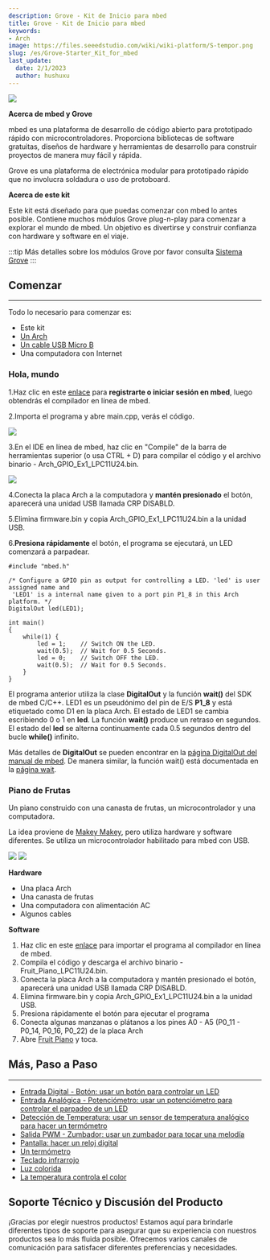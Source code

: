 ```yaml
---
description: Grove - Kit de Inicio para mbed
title: Grove - Kit de Inicio para mbed
keywords:
- Arch
image: https://files.seeedstudio.com/wiki/wiki-platform/S-tempor.png
slug: /es/Grove-Starter_Kit_for_mbed
last_update:
  date: 2/1/2023
  author: hushuxu
---
```


![](https://files.seeedstudio.com/wiki/Grove-Starter_Kit_for_mbed/img/Grove%20Starter%20Kit%20for%20mbed%201.jpg)

**Acerca de mbed y Grove**

mbed es una plataforma de desarrollo de código abierto para prototipado rápido con microcontroladores. Proporciona bibliotecas de software gratuitas, diseños de hardware y herramientas de desarrollo para construir proyectos de manera muy fácil y rápida.

Grove es una plataforma de electrónica modular para prototipado rápido que no involucra soldadura o uso de protoboard.

**Acerca de este kit**

Este kit está diseñado para que puedas comenzar con mbed lo antes posible. Contiene muchos módulos Grove plug-n-play para comenzar a explorar el mundo de mbed. Un objetivo es divertirse y construir confianza con hardware y software en el viaje.

:::tip
    Más detalles sobre los módulos Grove por favor consulta [Sistema Grove](https://wiki.seeedstudio.com/es/Grove_System/)
:::
## Comenzar
---
Todo lo necesario para comenzar es:
- Este kit
- [Un Arch](https://www.seeedstudio.com/Arch-p-1561.html)
- [Un cable USB Micro B](https://www.seeedstudio.com/Micro-USB-Cable-48cm-p-1475.html)
- Una computadora con Internet

### Hola, mundo

1.Haz clic en este [enlace](https://developer.mbed.org/accounts/login/?next=%2Fcompiler%2F#import:https://mbed.org/users/viswesr/code/Arch_GPIO_Ex1;platform:Seeeduino-Arch) para **registrarte o iniciar sesión en mbed**, luego obtendrás el compilador en línea de mbed.

2.Importa el programa y abre main.cpp, verás el código.

![](https://files.seeedstudio.com/wiki/Grove-Starter_Kit_for_mbed/img/Import_arch_gpio_ex1.png)

3.En el IDE en línea de mbed, haz clic en "Compile" de la barra de herramientas superior (o usa CTRL + D) para compilar el código y el archivo binario - Arch_GPIO_Ex1_LPC11U24.bin.

![](https://files.seeedstudio.com/wiki/Grove-Starter_Kit_for_mbed/img/Compile_mbed_program.png)

4.Conecta la placa Arch a la computadora y **mantén presionado** el botón, aparecerá una unidad USB llamada CRP DISABLD.

5.Elimina firmware.bin y copia Arch_GPIO_Ex1_LPC11U24.bin a la unidad USB.

6.**Presiona rápidamente** el botón, el programa se ejecutará, un LED comenzará a parpadear.

```
#include "mbed.h"

/* Configure a GPIO pin as output for controlling a LED. 'led' is user assigned name and
 'LED1' is a internal name given to a port pin P1_8 in this Arch platform. */
DigitalOut led(LED1);

int main()
{
    while(1) {
        led = 1;    // Switch ON the LED.
        wait(0.5);  // Wait for 0.5 Seconds.
        led = 0;    // Switch OFF the LED.
        wait(0.5);  // Wait for 0.5 Seconds.
    }
}
```

El programa anterior utiliza la clase **DigitalOut** y la función **wait()** del SDK de mbed C/C++. LED1 es un pseudónimo del pin de E/S **P1_8** y está etiquetado como D1 en la placa Arch. El estado de LED1 se cambia escribiendo 0 o 1 en **led**. La función **wait()** produce un retraso en segundos. El estado del **led** se alterna continuamente cada 0.5 segundos dentro del bucle **while()** infinito.

Más detalles de **DigitalOut** se pueden encontrar en la [página DigitalOut del manual de mbed](https://developer.mbed.org/handbook/DigitalOut). De manera similar, la función wait() está documentada en la [página wait](https://developer.mbed.org/handbook/Wait).

### Piano de Frutas

Un piano construido con una canasta de frutas, un microcontrolador y una computadora.

La idea proviene de [Makey Makey](http://makeymakey.com/), pero utiliza hardware y software diferentes. Se utiliza un microcontrolador habilitado para mbed con USB.

![](https://files.seeedstudio.com/wiki/Grove-Starter_Kit_for_mbed/img/Piano.png)
![](https://files.seeedstudio.com/wiki/Grove-Starter_Kit_for_mbed/img/Fruit_Piano_Hardware.jpg)

**Hardware**
- Una placa Arch
- Una canasta de frutas
- Una computadora con alimentación AC
- Algunos cables

**Software**
1. Haz clic en este [enlace](https://developer.mbed.org/accounts/login/?next=%2Fcompiler%2F#import:http://mbed.org/teams/Seeed/code/Fruit_Piano;platform:Seeeduino-Arch) para importar el programa al compilador en línea de mbed.
2. Compila el código y descarga el archivo binario - Fruit_Piano_LPC11U24.bin.
3. Conecta la placa Arch a la computadora y mantén presionado el botón, aparecerá una unidad USB llamada CRP DISABLD.
4. Elimina firmware.bin y copia Arch_GPIO_Ex1_LPC11U24.bin a la unidad USB.
5. Presiona rápidamente el botón para ejecutar el programa
6. Conecta algunas manzanas o plátanos a los pines A0 - A5 (P0_11 - P0_14, P0_16, P0_22) de la placa Arch
7. Abre [Fruit Piano](http://xiongyihui.github.io/piano/) y toca.


## Más, Paso a Paso
---
- [Entrada Digital - Botón: usar un botón para controlar un LED](https://developer.mbed.org/teams/Seeed/wiki/Button)
- [Entrada Analógica - Potenciómetro: usar un potenciómetro para controlar el parpadeo de un LED](https://developer.mbed.org/teams/Seeed/wiki/Potentiometer)
- [Detección de Temperatura: usar un sensor de temperatura analógico para hacer un termómetro](https://developer.mbed.org/teams/Seeed/wiki/Analog-Temperature-Sensor)
- [Salida PWM - Zumbador: usar un zumbador para tocar una melodía](https://developer.mbed.org/teams/Seeed/wiki/Grove-Buzzer)
- [Pantalla: hacer un reloj digital](https://developer.mbed.org/teams/Seeed/wiki/Grove-4-Digit-Display)
- [Un termómetro](https://developer.mbed.org/teams/Seeed/wiki/Thermometer)
- [Teclado infrarrojo](https://developer.mbed.org/teams/Seeed/wiki/Infrared-keybaord)
- [Luz colorida](https://developer.mbed.org/teams/Seeed/wiki/Grove-Chainable-RGB-LED)
- [La temperatura controla el color](https://developer.mbed.org/teams/Seeed/wiki/Temperature-Color)

## Soporte Técnico y Discusión del Producto

¡Gracias por elegir nuestros productos! Estamos aquí para brindarle diferentes tipos de soporte para asegurar que su experiencia con nuestros productos sea lo más fluida posible. Ofrecemos varios canales de comunicación para satisfacer diferentes preferencias y necesidades.

<div class="button_tech_support_container">
<a href="https://forum.seeedstudio.com/" class="button_forum"></a> 
<a href="https://www.seeedstudio.com/contacts" class="button_email"></a>
</div>

<div class="button_tech_support_container">
<a href="https://discord.gg/eWkprNDMU7" class="button_discord"></a> 
<a href="https://github.com/Seeed-Studio/wiki-documents/discussions/69" class="button_discussion"></a>
</div>
